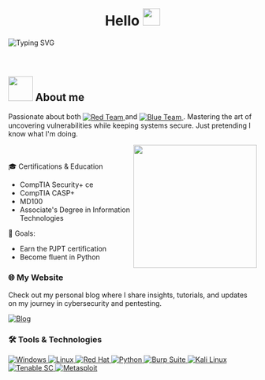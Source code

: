 <h1 align="center">Hello <img src="https://media.giphy.com/media/hvRJCLFzcasrR4ia7z/giphy.gif" width="35"></h1>

<a align="center"><img src="https://readme-typing-svg.demolab.com?font=Fira+Code&pause=1000&color=27C2F7&width=435&lines=Cybersecurity+Specialist+;Learning+the+offensive+side;Credentials%3A+Casp%2B%2C+Sec%2B%2C+MD100" alt="Typing SVG" /></a>


<br>

<p align="center"> 

	
## <picture><img src = "https://github.com/7oSkaaa/7oSkaaa/blob/main/Images/about_me.gif?raw=true" width = 50px></picture> About me

<p>Passionate about both <a href="https://www.pentestpartners.com/">
  <img src="https://img.shields.io/badge/Red_Team-FF0000?logo=fire&logoColor=white" alt="Red Team" style="vertical-align: middle;"/>
</a> and <a href="https://www.cisecurity.org/">
  <img src="https://img.shields.io/badge/Blue_Team-0000FF?logo=shield&logoColor=white" alt="Blue Team" style="vertical-align: middle;"/>
</a>. Mastering the art of uncovering vulnerabilities while keeping systems secure. Just pretending I know what I'm doing.</p>


<picture> <img align="right" src="https://github.com/7oSkaaa/7oSkaaa/blob/main/Images/Right_Side.gif?raw=true" width = 250px></picture>

<br><br>
🎓 Certifications & Education
- CompTIA Security+ ce
- CompTIA CASP+
- MD100
- Associate's Degree in Information Technologies


🎯 Goals:

- Earn the PJPT certification
- Become fluent in Python
    



<h3>🌐 My Website</h3>
<p>Check out my personal blog where I share insights, tutorials, and updates on my journey in cybersecurity and pentesting.</p>
<a href="https://yourwebsite.com" target="_blank">
  <img src="https://img.shields.io/badge/Blog-1A73E8?logo=blogger&logoColor=white" alt="Blog">
</a>

<br>



</p>
 
<p align="center">
<h3>🛠️ Tools & Technologies</h3>
<a href="https://www.microsoft.com/windows">
  <img src="https://img.shields.io/badge/Windows-blue?logo=windows&logoColor=white" alt="Windows">
</a>
<a href="https://www.linux.org/">
  <img src="https://img.shields.io/badge/Linux-yellow?logo=linux&logoColor=white" alt="Linux">
</a>
<a href="https://www.redhat.com/">
  <img src="https://img.shields.io/badge/Red_Hat-red?logo=redhat&logoColor=white" alt="Red Hat">
</a>
<a href="https://www.python.org/">
  <img src="https://img.shields.io/badge/Python-3776AB?logo=python&logoColor=white" alt="Python">
</a>
<a href="https://portswigger.net/burp">
  <img src="https://img.shields.io/badge/Burp_Suite-FD8C00?logo=burp-suite&logoColor=white" alt="Burp Suite">
</a>
<a href="https://www.kali.org/">
  <img src="https://img.shields.io/badge/Kali_Linux-557C94?logo=kali-linux&logoColor=white" alt="Kali Linux">
</a>
<a href="https://www.tenable.com/products/tenable-sc">
  <img src="https://img.shields.io/badge/Tenable_SC-2E74B5?logo=tenable&logoColor=white" alt="Tenable SC">
</a>
<a href="https://www.metasploit.com/">
  <img src="https://img.shields.io/badge/Metasploit-0099FF?logo=metasploit&logoColor=white" alt="Metasploit">
</a>


</p>

<br> 
